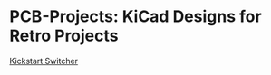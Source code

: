 # PCB-Projects: KiCad Designs for Retro Projects

[Kickstart Switcher](/docs/kickstart-switcher/README.md)
